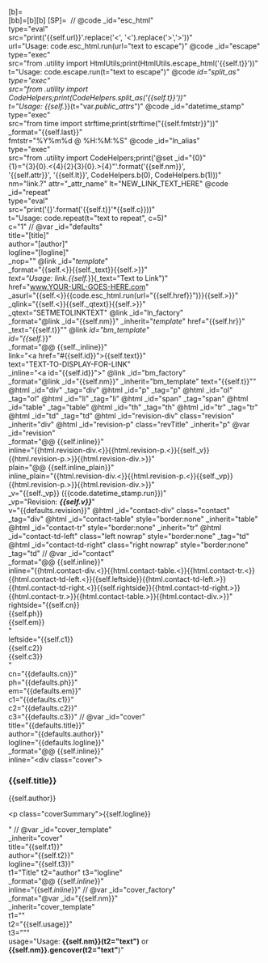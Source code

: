 [b]=<br />
[bb]=[b][b]
[SP]=&nbsp;
//
@code _id="esc_html"\
      type="eval"\
      src="print('{{self.url}}'.replace('<', '&lt;').replace('>','&gt;'))"\
      url="Usage: code.esc_html.run(url=\"text to escape\")"
@code _id="escape"\
      type="exec"\
      src="from .utility import HtmlUtils;print(HtmlUtils.escape_html('{{self.t}}'))"\
      t="Usage: code.escape.run(t=\"text to escape\")"
@code _id="split_as"\
      type="exec"\
      src="from .utility import CodeHelpers;print(CodeHelpers.split_as('{{self.t}}'))"\
      t="Usage: {{self._}}(t=\"var._public_attrs_\")"
@code _id="datetime_stamp"\
      type="exec"\
      src="from time import strftime;print(strftime(\"{{self.fmtstr}}\"))"\
      _format="{{self.last}}"\
      fmtstr="%Y%m%d @ %H:%M:%S"
@code _id="ln_alias"\
      type="exec"\
      src="from .utility import CodeHelpers;print('@set _id=\"{0}\" \
      {1}=\"{3}{0}.<{4}{2}{3}{0}.>{4}\"'.format('{{self.nm}}', \
      '{{self.attr}}', '{{self.lt}}', CodeHelpers.b(0), CodeHelpers.b(1)))"\
      nm="link.?" attr="_attr_name" lt="NEW_LINK_TEXT_HERE"
@code _id="repeat"\
      type="eval"\
      src="print('{}'.format('{{self.t}}'*{{self.c}}))"\
      t="Usage: code.repeat(t=\"text to repeat\", c=5)"\
      c="1"
//
@var _id="defaults"\
     title="[title]"\
     author="[author]"\
     logline="[logline]"\
     _nop=""
@link _id="_template_" \
      _format="{{self.<}}{{self._text}}{{self.>}}" \
      _text="Usage: link.{{self._}}(_text=\"Text to Link\")" \
      href="www.YOUR-URL-GOES-HERE.com" \
      _asurl="{{self.<}}{{code.esc_html.run(url=\"{{self.href}}\")}}{{self.>}}" \
      _qlink="{{self.<}}{{self._qtext}}{{self.>}}" \
      _qtext="SETMETOLINKTEXT"
@link _id="ln_factory" \
      _format="@link _id=\"{{self.nm}}\" _inherit=\"_template_\" href=\"{{self.hr}}\" \
      _text=\"{{self.t}}\""
@link _id="bm_template" \
      id="{{self._}}" \
      _format="@@ {{self._inline}}" \
      link="<a href=\"#{{self.id}}\">{{self.text}}</a>" \
      text="TEXT-TO-DISPLAY-FOR-LINK"   \
      _inline="<a id=\"{{self.id}}\"></a>"
@link _id="bm_factory" \
      _format="@link _id=\"{{self.nm}}\" _inherit=\"bm_template\" text=\"{{self.t}}\""
@html _id="div" _tag="div"
@html _id="p" _tag="p"
@html _id="ol" _tag="ol"
@html _id="li" _tag="li"
@html _id="span" _tag="span"
@html _id="table" _tag="table"
@html _id="th" _tag="th"
@html _id="tr" _tag="tr"
@html _id="td" _tag="td"
@html _id="revision-div" class="revision" _inherit="div"
@html _id="revision-p" class="revTitle" _inherit="p"
@var _id="revision" \
     _format="@@ {{self.inline}}" \
     inline="{{html.revision-div.<}}{{html.revision-p.<}}{{self._v}} {{html.revision-p.>}}{{html.revision-div.>}}" \
     plain="@@ {{self.inline_plain}}"\
     inline_plain="{{html.revision-div.<}}{{html.revision-p.<}}{{self._vp}}{{html.revision-p.>}}{{html.revision-div.>}}" \
     _v="{{self._vp}} ({{code.datetime_stamp.run}})" \
     _vp="Revision: ***{{self.v}}***" \
     v="{{defaults.revision}}"
@html _id="contact-div" class="contact" _tag="div"
@html _id="contact-table" style="border:none" _inherit="table"
@html _id="contact-tr" style="border:none" _inherit="tr"
@html _id="contact-td-left" class="left nowrap" style="border:none" _tag="td"
@html _id="contact-td-right" class="right nowrap" style="border:none" _tag="td"
//
@var _id="contact" \
     _format="@@ {{self.inline}}"\
     inline="{{html.contact-div.<}}{{html.contact-table.<}}{{html.contact-tr.<}}{{html.contact-td-left.<}}{{self.leftside}}{{html.contact-td-left.>}}{{html.contact-td-right.<}}{{self.rightside}}{{html.contact-td-right.>}}{{html.contact-tr.>}}{{html.contact-table.>}}{{html.contact-div.>}}" \
     rightside="{{self.cn}}<br />{{self.ph}}<br />{{self.em}}<br />" \
     leftside="{{self.c1}}<br />{{self.c2}}<br />{{self.c3}}<br />" \
     cn="{{defaults.cn}}" \
     ph="{{defaults.ph}}" \
     em="{{defaults.em}}" \
     c1="{{defaults.c1}}" \
     c2="{{defaults.c2}}" \
     c3="{{defaults.c3}}"
//
@var _id="cover"\
     title="{{defaults.title}}" \
     author="{{defaults.author}}" \
     logline="{{defaults.logline}}" \
     _format="@@ {{self.inline}}" \
     inline="<div class=\"cover\"><h3>{{self.title}}</h3><p>{{self.author}}</p><p class=\"coverSummary\">{{self.logline}}</p></div>"
//
@var _id="cover_template" \
     _inherit="cover" \
     title="{{self.t1}}" \
     author="{{self.t2}}" \
     logline="{{self.t3}}" \
     t1="Title" t2="author" t3="logline" \
     _format="@@ {{self._inline_}}" \
     inline="{{self._inline_}}"
//
@var _id="cover_factory" \
      _format="@var _id=\"{{self.nm}}\" \
      _inherit=\"cover_template\" \
      t1=\"\" \
      t2=\"{{self.usage}}\" \
      t3=\"\"" \
     usage="Usage: **{{self.nm}}(t2=&quot;text&quot;)** or **{{self.nm}}.gencover(t2=&quot;text&quot;**)"
